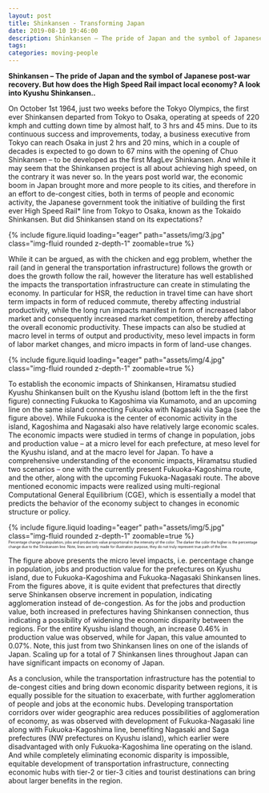 ```yaml
---
layout: post
title: Shinkansen - Transforming Japan
date: 2019-08-10 19:46:00
description: Shinkansen – The pride of Japan and the symbol of Japanese post-war recovery. But how does the High Speed Rail impact local economy? A look into Kyushu Shinkansen.
tags: 
categories: moving-people
---
```


**Shinkansen – The pride of Japan and the symbol of Japanese post-war recovery. But how does the High Speed Rail impact local economy? A look into Kyushu Shinkansen..**

On October 1st 1964, just two weeks before the Tokyo Olympics, the first ever Shinkansen departed from Tokyo to Osaka, operating at speeds of 220 kmph and cutting down time by almost half, to 3 hrs and 45 mins. Due to its continuous success and improvements, today, a business executive from Tokyo can reach Osaka in just 2 hrs and 20 mins, which in a couple of decades is expected to go down to 67 mins with the opening of Chuo Shinkansen – to be developed as the first MagLev Shinkansen. And while it may seem that the Shinkansen project is all about achieving high speed, on the contrary it was never so. In the years post world war, the economic boom in Japan brought more and more people to its cities, and therefore in an effort to de-congest cities, both in terms of people and economic activity, the Japanese government took the initiative of building the first ever High Speed Rail* line from Tokyo to Osaka, known as the Tokaido Shinkansen. But did Shinkansen stand on its expectations? 

<div class="row mt-3">
    <div class="col-sm mt-3 mt-md-0">
        {% include figure.liquid loading="eager" path="assets/img/3.jpg" class="img-fluid rounded z-depth-1" zoomable=true %}
    </div>
</div>

While it can be argued, as with the chicken and egg problem, whether the rail (and in general the transportation infrastructure) follows the growth or does the growth follow the rail, however the literature has well established the impacts the transportation infrastructure can create in stimulating the economy. In particular for HSR, the reduction in travel time can have short term impacts in form of reduced commute, thereby affecting industrial productivity, while the long run impacts manifest in form of increased labor market and consequently increased market competition, thereby affecting the overall economic productivity. These impacts can also be studied at macro level in terms of output and productivity, meso level impacts in form of labor market changes, and micro impacts in form of land-use changes.

<div class="row mt-3">
    <div class="col-sm mt-3 mt-md-0">
        {% include figure.liquid loading="eager" path="assets/img/4.jpg" class="img-fluid rounded z-depth-1" zoomable=true %}
    </div>
</div>

To establish the economic impacts of Shinkansen, Hiramatsu studied Kyushu Shinkansen built on the Kyushu island (bottom left in the the first figure) connecting Fukuoka to Kagoshima via Kumamoto, and an upcoming line on the same island connecting Fukuoka with Nagasaki via Saga (see the figure above). While Fukuoka is the center of economic activity in the island, Kagoshima and Nagasaki also have relatively large economic scales. The economic impacts were studied in terms of change in population, jobs and production value – at a micro level for each prefecture, at meso level for the Kyushu island, and at the macro level for Japan. To have a comprehensive understanding of the economic impacts, Hiramatsu studied two scenarios – one with the currently present Fukuoka-Kagoshima route, and the other, along with the upcoming Fukuoka-Nagasaki route. The above mentioned economic impacts were realized using multi-regional Computational General Equilibrium (CGE), which is essentially a model that predicts the behavior of the economy subject to changes in economic structure or policy.

<div class="row mt-3">
    <div class="col-sm mt-3 mt-md-0">
        {% include figure.liquid loading="eager" path="assets/img/5.jpg" class="img-fluid rounded z-depth-1" zoomable=true %}
    </div>
</div>
<span style="font-size:0.5em;">Percentage change in population, jobs and production value proportional to the intensity of the color. The darker the color the higher is the percentage change due to the Shinkansen line. Note, lines are only made for illustration purpose, they do not truly represent true path of the line.</span>

The figure above presents the micro level impacts, i.e. percentage change in population, jobs and production value for the prefectures on Kyushu island, due to Fukuoka-Kagoshima and Fukuoka-Nagasaki Shinkansen lines. From the figures above, it is quite evident that prefectures that directly serve Shinkansen observe increment in population, indicating agglomeration instead of de-congestion. As for the jobs and production value, both increased in prefectures having Shinkansen connection, thus indicating a possibility of widening the economic disparity between the regions. For the entire Kyushu island though, an increase 0.46% in production value was observed, while for Japan, this value amounted to 0.07%. Note, this just from two Shinkansen lines on one of the islands of Japan. Scaling up for a total of 7 Shinkansen lines throughout Japan can have significant impacts on economy of Japan.

As a conclusion, while the transportation infrastructure has the potential to de-congest cities and bring down economic disparity between regions, it is equally possible for the situation to exacerbate, with further agglomeration of people and jobs at the economic hubs. Developing transportation corridors over wider geographic area reduces possibilities of agglomeration of economy, as was observed with development of Fukuoka-Nagasaki line along with Fukuoka-Kagoshima line, benefiting Nagasaki and Saga prefectures (NW prefectures on Kyushu island), which earlier were disadvantaged with only Fukuoka-Kagoshima line operating on the island. And while completely eliminating economic disparity is impossible, equitable development of transportation infrastructure, connecting economic hubs with tier-2 or tier-3 cities and tourist destinations can bring about larger benefits in the region.
